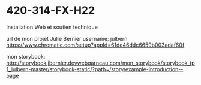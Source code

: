 # 420-314-FX-H22
Installation Web et soutien technique

url de mon projet Julie Bernier username: julbern https://www.chromatic.com/setup?appId=61de46ddc6659b003adaf60f

mon storybook: http://storybook.jbernier.devwebgarneau.com/mon_storybook/storybook_tp1_julbern-master/storybook-static/?path=/story/example-introduction--page
